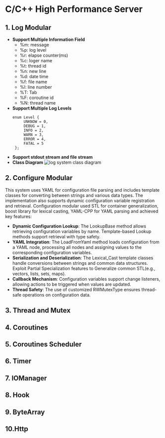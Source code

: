 # C/C++ High Performance Server

## 1. Log Modular

* **Support Multiple Information Field** 
  * %m: message 
  * %p:  log level 
  * %r:  elapse counter(ms) 
  * %c:  loger name 
  * %t:  thread id 
  * %n:  new line 
  * %d:  date time 
  * %f:  file name 
  * %l:  line number 
  * %T:  Tab 
  * %F:  coroutine id 
  * %N:  thread name 
* **Support Multiple Log Levels**
   ```
   enum Level {
        UNKNOW = 0,
        DEBUG = 1,
        INFO = 2,
        WARN = 3,
        ERROR = 4,
        FATAL = 5
    };
   ```
* **Support stdout stream and file stream**
* **Class Diagram**
 ![log system class diagram](https://github.com/Disappear101/hight-performance-server/assets/105203326/9d4a4e1e-837a-4a6b-95e4-6946495ee0d0)


## 2. Configure Modular
This system uses YAML for configuration file parsing and includes template classes for converting between strings and various data types. 
The implementation also supports dynamic configuration variable registration and retrieval. 
Configuration modular used STL for container generalization, boost library for lexical casting, YAML-CPP for YAML parsing and achieved
key features:
* **Dynamic Configuration Lookup**:
 The LookupBase method allows retrieving configuration variables by name.
 Template-based Lookup methods support retrieval with type safety.
* **YAML Integration**:
 The LoadFromYaml method loads configuration from a YAML node, processing all nodes and assigning values to the corresponding configuration variables.
* **Serialization and Deserialization**:
 The Lexical_Cast template classes handle conversions between strings and common data structures. Exploit Partial Specialization features
 to Generalize common STL(e.g., vectors, lists, sets, maps).
* **Callback Mechanism**:
 Configuration variables support change listeners, allowing actions to be triggered when values are updated.
* **Thread Safety**:
 The use of customized RWMutexType ensures thread-safe operations on configuration data.

## 3. Thread and Mutex

## 4. Coroutines

## 5. Coroutines Scheduler

## 6. Timer

## 7. IOManager

## 8. Hook

## 9. ByteArray

## 10.Http



